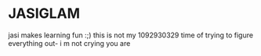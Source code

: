 # JASIGLAM
jasi makes learning fun :;) this is not my 1092930329 time of trying to figure everything out- i m not crying you are
